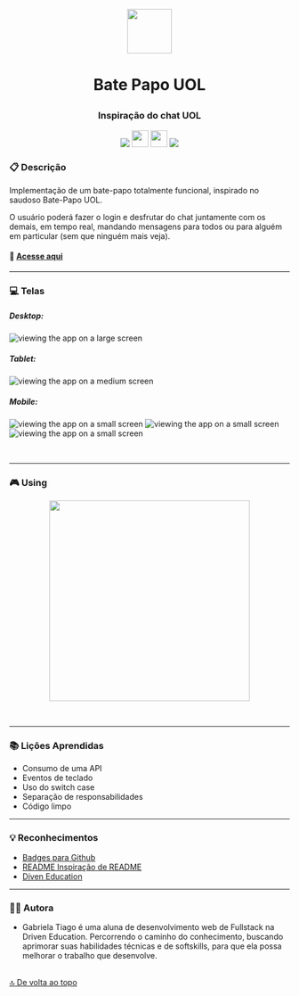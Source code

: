 <p align="center">
<img src="https://seeklogo.com//images/U/uol-logo-68F369E089-seeklogo.com.png" height="80px"/>
</p>

# <p align = "center">Bate Papo UOL</p>

### <p align = "center">Inspiração do chat UOL</p>

<p align = "center">
   <img src="https://img.shields.io/badge/HTML5-E34F26?style=for-the-badge&logo=html5&logoColor=white" heigth="30px"/>
   <img src="https://img.shields.io/badge/CSS3-1572B6?style=for-the-badge&logo=css3&logoColor=white" height="30px"/>
    <img src="https://img.shields.io/badge/JavaScript-F7DF1E?style=for-the-badge&logo=javascript&logoColor=black" height="30px"/>
   <img src="https://img.shields.io/badge/prettier-1A2C34?style=for-the-badge&logo=prettier&logoColor=F7BA3E" heigth="30px"/>
</p>

### :clipboard: Descrição

Implementação de um bate-papo totalmente funcional, inspirado no saudoso Bate-Papo UOL.

O usuário poderá fazer o login e desfrutar do chat juntamente com os demais, em tempo real, mandando mensagens para todos ou para alguém em particular (sem que ninguém mais veja).

#### 💬 [Acesse aqui](https://gabrielatiago.github.io/BatePapoUOL/)

---

### :computer: Telas

<p align="center">
    <h5>Desktop:</h5>
    <img src="src/assets/images/screen/large.png" alt="viewing the app on a large screen">
    <h5>Tablet:</h5>
    <img src="src/assets/images/screen/medium.png" alt="viewing the app on a medium screen">
    <h5>Mobile:</h5>
    <div>
        <img src="src/assets/images/screen/mobile-login.png" alt="viewing the app on a small screen">
        <img src="src/assets/images/screen/mobile-msg.png" alt="viewing the app on a small screen">
        <img src="src/assets/images/screen/mobile-participants.png" alt="viewing the app on a small screen">
    </div>
</p>

$~$

---

### 🎮 Using

<p align="center">
    <img width="360" src="src/assets/images/screen/using-chat-uol.gif">
</p>

$~$

---

### :books: Lições Aprendidas

- Consumo de uma API
- Eventos de teclado
- Uso do switch case
- Separação de responsabilidades
- Código limpo

---

### :bulb: Reconhecimentos

- [Badges para Github](https://github.com/alexandresanlim/Badges4-README.md-Profile#-database-)
- [README Inspiração de README](https://gist.github.com/luanalessa/7f98467a5ed62d00dcbde67d4556a1e4#file-readme-md)
- [Diven Education](https://www.driven.com.br)

---

### 👩‍🦱 Autora

- Gabriela Tiago é uma aluna de desenvolvimento web de Fullstack na Driven Education. Percorrendo o caminho do conhecimento, buscando aprimorar suas habilidades técnicas e de softskills, para que ela possa melhorar o trabalho que desenvolve.

<br>[🔝 De volta ao topo](#bate-papo-uol)<br>
